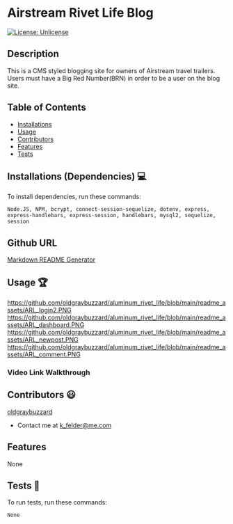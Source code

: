 # Airstream Rivet Life Blog

[![License: Unlicense](https://img.shields.io/badge/license-Unlicense-blue.svg)](http://unlicense.org/)
  
## Description
This is a CMS styled blogging site for owners of Airstream travel trailers. Users must have a Big Red Number(BRN) in order to be a user on the blog site.



## Table of Contents
* [Installations](#dependencies)
* [Usage](#usage)
* [Contributors](#contributors)
* [Features](#features)
* [Tests](#tests)


## Installations (Dependencies) 💻
To install dependencies, run these commands:
```
Node.JS, NPM, bcrypt, connect-session-sequelize, dotenv, express, express-handlebars, express-session, handlebars, mysql2, sequelize, session
```

## Github URL
[Markdown README Generator](https://github.com/oldgraybuzzard/aluminum_rivet_life.git)

## Usage 🏆
https://github.com/oldgraybuzzard/aluminum_rivet_life/blob/main/readme_assets/ARL_login2.PNG
https://github.com/oldgraybuzzard/aluminum_rivet_life/blob/main/readme_assets/ARL_dashboard.PNG
https://github.com/oldgraybuzzard/aluminum_rivet_life/blob/main/readme_assets/ARL_newpost.PNG
https://github.com/oldgraybuzzard/aluminum_rivet_life/blob/main/readme_assets/ARL_comment.PNG

### Video Link Walkthrough



## Contributors 😃
[oldgraybuzzard](https://github.com/oldgraybuzzard)
* Contact me at k_felder@me.com


## Features
None 

## Tests 🧪
To run tests, run these commands:
```
None
```
